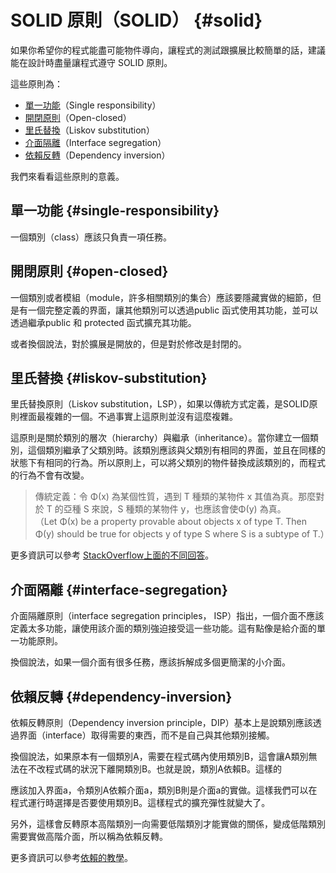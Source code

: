 # SOLID 原則（SOLID） {#solid}

如果你希望你的程式能盡可能物件導向，讓程式的測試跟擴展比較簡單的話，建議能在設計時盡量讓程式遵守 SOLID 原則。

這些原則為：

* [單一功能](#single-responsibility)（Single responsibility）
* [開閉原則](#open-closed)（Open-closed）
* [里氏替換](#liskov-substitution)（Liskov substitution）
* [介面隔離](#interface-segregation)（Interface segregation）
* [依賴反轉](#dependency-inversion)（Dependency inversion）

我們來看看這些原則的意義。

## 單一功能 {#single-responsibility}

一個類別（class）應該只負責一項任務。

## 開閉原則 {#open-closed}

一個類別或者模組（module，許多相關類別的集合）應該要隱藏實做的細節，但是有一個完整定義的界面，讓其他類別可以透過public 函式使用其功能，並可以透過繼承public 和 protected 函式擴充其功能。

或者換個說法，對於擴展是開放的，但是對於修改是封閉的。

## 里氏替換 {#liskov-substitution}

里氏替換原則（Liskov substitution，LSP），如果以傳統方式定義，是SOLID原則裡面最複雜的一個。不過事實上這原則並沒有這麼複雜。

這原則是關於類別的層次（hierarchy）與繼承（inheritance）。當你建立一個類別，這個類別繼承了父類別時。該類別應該與父類別有相同的界面，並且在同樣的狀態下有相同的行為。所以原則上，可以將父類別的物件替換成該類別的，而程式的行為不會有改變。

> 傳統定義：令 Φ\(x\) 為某個性質，遇到 T 種類的某物件 x 其值為真。那麼對於 T 的亞種 S 來說，S 種類的某物件 y，也應該會使Φ\(y\) 為真。  
> （Let Φ\(x\) be a property provable about objects x of type T. Then Φ\(y\) should be true for objects y of type S where S is a subtype of T.）

更多資訊可以參考 [StackOverflow上面的不同回答](http://stackoverflow.com/questions/56860/what-is-the-liskov-substitution-principle)。

## 介面隔離 {#interface-segregation}

介面隔離原則（interface segregation principles， ISP）指出，一個介面不應該定義太多功能，讓使用該介面的類別強迫接受這一些功能。這有點像是給介面的單一功能原則。

換個說法，如果一個介面有很多任務，應該拆解成多個更簡潔的小介面。

## 依賴反轉 {#dependency-inversion}

依賴反轉原則（Dependency inversion principle，DIP）基本上是說類別應該透過界面（interface）取得需要的東西，而不是自己與其他類別接觸。

換個說法，如果原本有一個類別A，需要在程式碼內使用類別B，這會讓A類別無法在不改程式碼的狀況下離開類別B。也就是說，類別A依賴B。這樣的

應該加入界面a，令類別A依賴介面a，類別B則是介面a的實做。這樣我們可以在程式運行時選擇是否要使用類別B。這樣程式的擴充彈性就變大了。

另外，這樣會反轉原本高階類別一向需要低階類別才能實做的關係，變成低階類別需要實做高階介面，所以稱為依賴反轉。

更多資訊可以參考[依賴的教學](/dependencies.md)。

